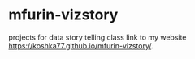 # mfurin-vizstory
projects for data story telling class 
link to my website https://koshka77.github.io/mfurin-vizstory/.
